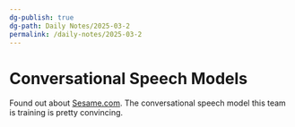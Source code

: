 ```yaml
---
dg-publish: true
dg-path: Daily Notes/2025-03-2
permalink: /daily-notes/2025-03-2
---
```


# Conversational Speech Models
Found out about [Sesame.com](https://www.sesame.com/research/crossing_the_uncanny_valley_of_voice#demo). The conversational speech model this team is training is pretty convincing. 